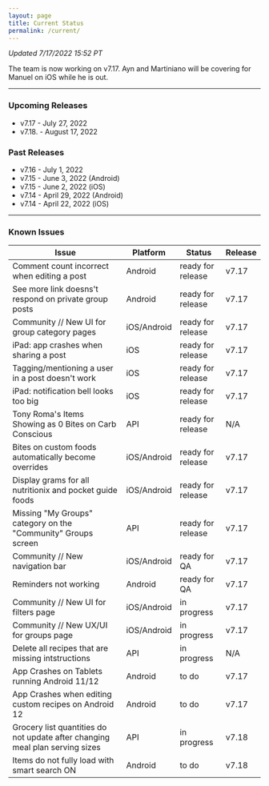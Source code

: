 ```yaml
---
layout: page
title: Current Status
permalink: /current/
---
```


_Updated 7/17/2022 15:52 PT_

The team is now working on v7.17. Ayn and Martiniano will be covering for Manuel on iOS while he is out.

***

### Upcoming Releases
- v7.17   - July 27, 2022
- v7.18.  - August 17, 2022
 
### Past Releases
- v7.16   - July 1, 2022
- v7.15   - June 3, 2022 (Android)
- v7.15   - June 2, 2022 (iOS)
- v7.14   - April 29, 2022 (Android)
- v7.14   - April 22, 2022 (iOS)

***

### Known Issues

|Issue                          |Platform   | Status    | Release           |
| ---                           | ---       | ---       | ---               |
|Comment count incorrect when editing a post|Android|ready for release| v7.17|
|See more link doesns't respond on private group posts|Android|ready for release| v7.17|
|Community // New UI for group category pages|iOS/Android |ready for release| v7.17|
|iPad: app crashes when sharing a post|iOS |ready for release| v7.17|
|Tagging/mentioning a user in a post doesn't work|iOS |ready for release| v7.17|
|iPad: notification bell looks too big|iOS |ready for release| v7.17|
|Tony Roma's Items Showing as 0 Bites on Carb Conscious|API|ready for release| N/A|
|Bites on custom foods automatically become overrides|iOS/Android|ready for release| v7.17|
|Display grams for all nutritionix and pocket guide foods|iOS/Android|ready for release| v7.17|
|Missing "My Groups" category on the "Community" Groups screen|API|ready for release| v7.17|
|Community // New navigation bar|iOS/Android|ready for QA| v7.17|
|Reminders not working|Android|ready for QA| v7.17|
|Community // New UI for filters page|iOS/Android |in progress| v7.17|
|Community // New UX/UI for groups page|iOS/Android |in progress| v7.17|
|Delete all recipes that are missing intstructions|API|in progress| N/A|
|App Crashes on Tablets running Android 11/12 |Android |to do| v7.17|
|App Crashes when editing custom recipes on Android 12 |Android |to do| v7.17|
|Grocery list quantities do not update after changing meal plan serving sizes|API|in progress| v7.18|
|Items do not fully load with smart search ON |Android |to do| v7.18|

